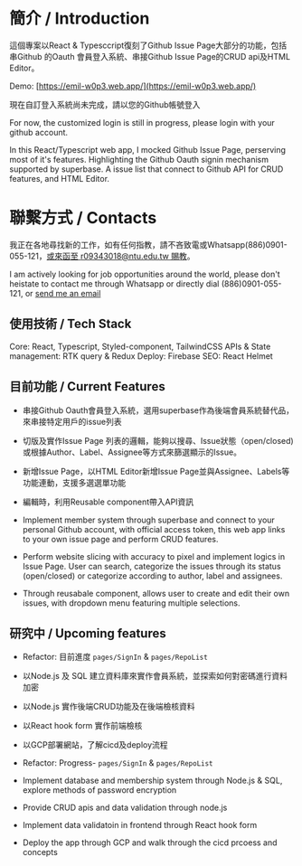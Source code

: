# 簡介 / Introduction
這個專案以React & Typesccript復刻了Github Issue Page大部分的功能，包括串Github 的Oauth 會員登入系統、串接Github Issue Page的CRUD api及HTML Editor。

Demo: [https://emil-w0p3.web.app/](https://emil-w0p3.web.app/)

現在自訂登入系統尚未完成，請以您的Github帳號登入

For now, the customized login is still in progress, please login with your github account.


In this React/Typescript web app, I mocked Github Issue Page, perserving most of it's features.  Highlighting the Github Oauth signin mechanism supported by superbase. A issue list that connect to Github API for CRUD features, and HTML Editor.

# 聯繫方式 / Contacts

我正在各地尋找新的工作，如有任何指教，請不吝致電或Whatsapp(886)0901-055-121，[或來函至 r09343018@ntu.edu.tw 賜教](mailto:r09343018@ntu.edu.tw)。

I am actively looking for job opportunities around the world, please don't heistate to contact me through Whatsapp or directly dial (886)0901-055-121, or [send me an email](mailto:r09343018@ntu.edu.tw)

## 使用技術 / Tech Stack

Core: React, Typescript, Styled-component, TailwindCSS
APIs & State management: RTK query & Redux
Deploy: Firebase
SEO: React Helmet

## 目前功能 / Current Features

- 串接Github Oauth會員登入系統，選用superbase作為後端會員系統替代品，來串接特定用戶的issue列表
- 切版及實作Issue Page 列表的邏輯，能夠以搜尋、Issue狀態（open/closed)或根據Author、Label、Assignee等方式來篩選顯示的Issue。
- 新增Issue Page，以HTML Editor新增Issue Page並與Assignee、Labels等功能連動，支援多選選單功能
- 編輯時，利用Reusable component帶入API資訊


- Implement member system through superbase and connect to your personal Github account, with official access token, this web app links to your own issue page and perform CRUD features.
- Perform website slicing with accuracy to pixel and implement logics in Issue Page. User can search, categorize the issues through its status (open/closed) or categorize according to author, label and assignees.
- Through reusabale component, allows user to create and edit their own issues, with dropdown menu featuring multiple selections.

## 研究中 / Upcoming features

- Refactor: 目前進度 `pages/SignIn` & `pages/RepoList`
- 以Node.js 及 SQL 建立資料庫來實作會員系統，並探索如何對密碼進行資料加密
- 以Node.js 實作後端CRUD功能及在後端檢核資料
- 以React hook form 實作前端檢核
- 以GCP部署網站，了解cicd及deploy流程


- Refactor: Progress- `pages/SignIn` & `pages/RepoList`
- Implement database and membership system through Node.js & SQL, explore methods of password encryption
- Provide CRUD apis and data validation through node.js
- Implement data validatoin in frontend through React hook form
- Deploy the app through GCP and walk through the cicd prcoess and concepts
